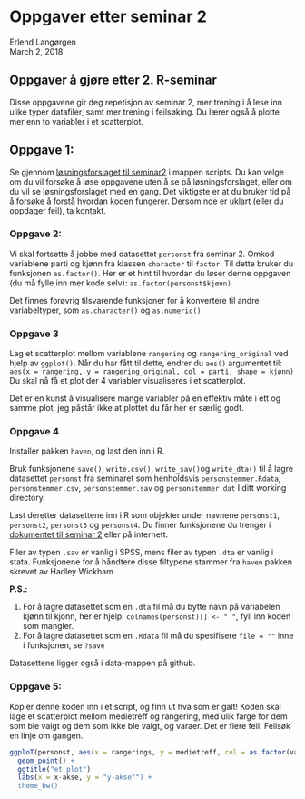 # Oppgaver etter seminar 2
Erlend Langørgen  
March 2, 2018  



## Oppgaver å gjøre etter 2. R-seminar

Disse oppgavene gir deg repetisjon av seminar 2, mer trening i å lese inn ulike typer datafiler, samt mer trening i feilsøking. Du lærer også å plotte mer enn to variabler i et scatterplot.

## Oppgave 1:
Se gjennom [løsningsforslaget til seminar2](https://github.com/langoergen/stv1020R/blob/master/scripts/seminar2_l%C3%B8sningsforslag.R) i mappen scripts. Du kan velge om du vil forsøke å løse oppgavene uten å se på løsningsforslaget, eller om du vil se løsningsforslaget med en gang. Det viktigste er at du bruker tid på å forsøke å forstå hvordan koden fungerer. Dersom noe er uklart (eller du oppdager feil), ta kontakt. 

### Oppgave 2: 
Vi skal fortsette å jobbe med datasettet `personst` fra seminar 2.
Omkod variablene parti og kjønn fra klassen `character` til `factor`. Til dette bruker du funksjonen `as.factor()`.
Her er et hint til hvordan du løser denne oppgaven (du må fylle inn mer kode selv):
`as.factor(personst$kjønn)`

Det finnes forøvrig tilsvarende funksjoner for å konvertere til andre variabeltyper, som `as.character()` og `as.numeric()`

### Oppgave 3

Lag et scatterplot mellom variablene `rangering` og `rangering_original` ved hjelp av `ggplot()`.
Når du har fått til dette, endrer du `aes()` argumentet til:
`aes(x = rangering, y = rangering_original, col = parti, shape = kjønn)`
Du skal nå få et plot der 4 variabler visualiseres i et scatterplot.

Det er en kunst å visualisere mange variabler på en effektiv måte i ett og samme plot, jeg påstår ikke at plottet du får her er særlig godt.

### Oppgave 4

Installer pakken `haven`, og last den inn i R. 

Bruk funksjonene `save()`, `write.csv()`, `write_sav()`og `write_dta()` til å lagre datasettet `personst` fra seminaret som henholdsvis `personstemmer.Rdata`, `personstemmer.csv`, `personstemmer.sav` og `personstemmer.dat` I ditt working directory.

Last deretter datasettene inn i R som objekter under navnene `personst1`, `personst2`, `personst3` og `personst4`.
Du finner funksjonene du trenger i [dokumentet til seminar 2](https://github.com/langoergen/stv1020R/blob/master/docs/Seminar2.md) eller på internett.

Filer av typen `.sav` er vanlig i SPSS, mens filer av typen `.dta` er vanlig i stata. Funksjonene for å håndtere disse filtypene stammer fra `haven` pakken skrevet av Hadley Wickham.

**P.S.:** 
1. For å lagre datasettet som en `.dta` fil må du bytte navn på variabelen kjønn til kjonn, her er hjelp: 
`colnames(personst)[] <- " "`, fyll inn koden som mangler.
2. For å lagre datasettet som en `.Rdata` fil må du spesifisere `file = ""` inne i funksjonen, se `?save`

Datasettene ligger også i data-mappen på github.

### Oppgave 5:

Kopier denne koden inn i et script, og finn ut hva som er galt! Koden skal lage et scatterplot mellom medietreff og rangering, med ulik farge for dem som ble valgt og dem som ikke ble valgt, og varaer. Det er flere feil. Feilsøk en linje om gangen.



```r
ggploT(personst, aes(x = rangerings, y = medietreff, col = as.factor(valgt))) +
  geom_point() + 
  ggtitle("et plot")  
  labs(x = x-akse, y = "y-akse"") + 
  theme_bw()
```







